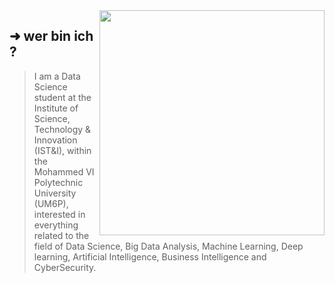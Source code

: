 <img align='right' src="https://github-readme-stats.vercel.app/api?username=zzak00&show_icons=true&theme=dark&hide_border=true&hide_title=true" width="360" >
<div align='left'>

## ➜  wer bin ich ? 
>  I am a Data Science student at the Institute of Science, Technology & Innovation (IST&I), within the Mohammed VI Polytechnic University (UM6P), interested in everything related to the field of Data Science, Big Data Analysis, Machine Learning, Deep learning, Artificial Intelligence, Business Intelligence and CyberSecurity.

</div>

